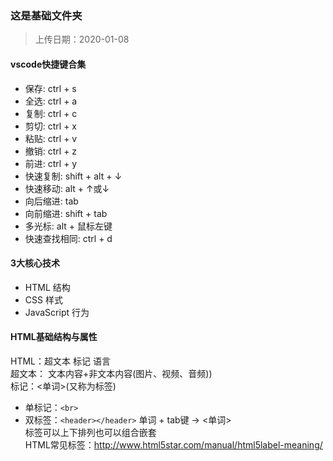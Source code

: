 ### 这是基础文件夹
> 上传日期：2020-01-08

#### vscode快捷键合集
- 保存: ctrl + s
- 全选: ctrl + a
- 复制: ctrl + c
- 剪切: ctrl + x
- 粘贴: ctrl + v
- 撤销: ctrl + z
- 前进: ctrl + y
- 快速复制: shift + alt + ↓
- 快速移动: alt + ↑或↓
- 向后缩进: tab
- 向前缩进: shift + tab
- 多光标: alt  + 鼠标左键
- 快速查找相同: ctrl + d

#### 3大核心技术
- HTML 结构
- CSS 样式
- JavaScript 行为

#### HTML基础结构与属性
HTML：超文本 标记 语言<br>
超文本： 文本内容+非文本内容(图片、视频、音频))<br>
标记：<单词>(又称为标签)<br/>
- 单标记：`<br>`
- 双标签：`<header></header>`
单词 + tab键 -> <单词><br>
标签可以上下排列也可以组合嵌套<br>
HTML常见标签：http://www.html5star.com/manual/html5label-meaning/
